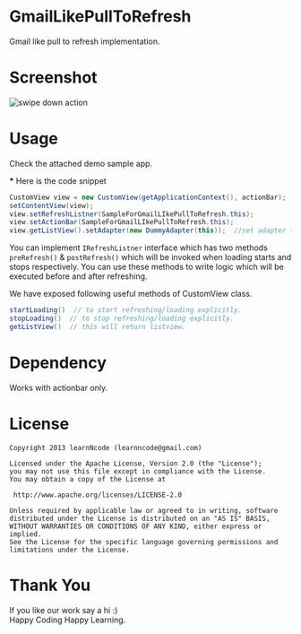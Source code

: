 GmailLikePullToRefresh
======================

Gmail like pull to refresh implementation.


Screenshot
=========

![swipe down action](https://dl.dropboxusercontent.com/u/61919232/learnNcode/GmailLikePullToRefresh/gmailLikeLoading.gif)




Usage
=====

Check the attached demo sample app.

__*__ Here is the code snippet
```java
CustomView view = new CustomView(getApplicationContext(), actionBar);
setContentView(view);
view.setRefreshListner(SampleForGmailLIkePullToRefresh.this);
view.setActionBar(SampleForGmailLIkePullToRefresh.this); 
view.getListView().setAdapter(new DummyAdapter(this));  //set adapter to list.
```
 

You can implement `IRefreshListner` interface which has two methods `preRefresh()` & `postRefresh()` which will be invoked when loading starts and stops respectively. You can use these methods to write logic which will be executed before and after refreshing.

We have exposed following  useful methods of CustomView class.
```java
startLoading()  // to start refreshing/loading explicitly.
stopLoading()  // to stop refreshing/loading explicitly.
getListView()  // this will return listview.
```
Dependency
==============
 Works with actionbar only.
    
License
======

    Copyright 2013 learnNcode (learnncode@gmail.com)

    Licensed under the Apache License, Version 2.0 (the "License");
    you may not use this file except in compliance with the License.
    You may obtain a copy of the License at

     http://www.apache.org/licenses/LICENSE-2.0

    Unless required by applicable law or agreed to in writing, software
    distributed under the License is distributed on an "AS IS" BASIS,
    WITHOUT WARRANTIES OR CONDITIONS OF ANY KIND, either express or implied.
    See the License for the specific language governing permissions and
    limitations under the License.

Thank You
========

  If you like our work say a hi :)
  <br>
  Happy Coding Happy Learning.
